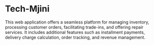# Tech-Mjini
This web application offers a seamless platform for managing inventory, processing customer orders, facilitating trade-ins, and offering repair services. It includes additional features such as installment payments, delivery charge calculation, order tracking, and revenue management. 
